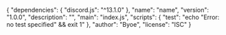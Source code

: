 {
  "dependencies": {
    "discord.js": "^13.1.0"
  },
  "name": "name",
  "version": "1.0.0",
  "description": "",
  "main": "index.js",
  "scripts": {
    "test": "echo \"Error: no test specified\" && exit 1"
  },
  "author": "Byoe",
  "license": "ISC"
}
